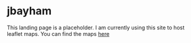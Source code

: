 # jbayham

This landing page is a placeholder.  I am currently using this site to host leaflet maps.  You can find the maps [here](/maps)
